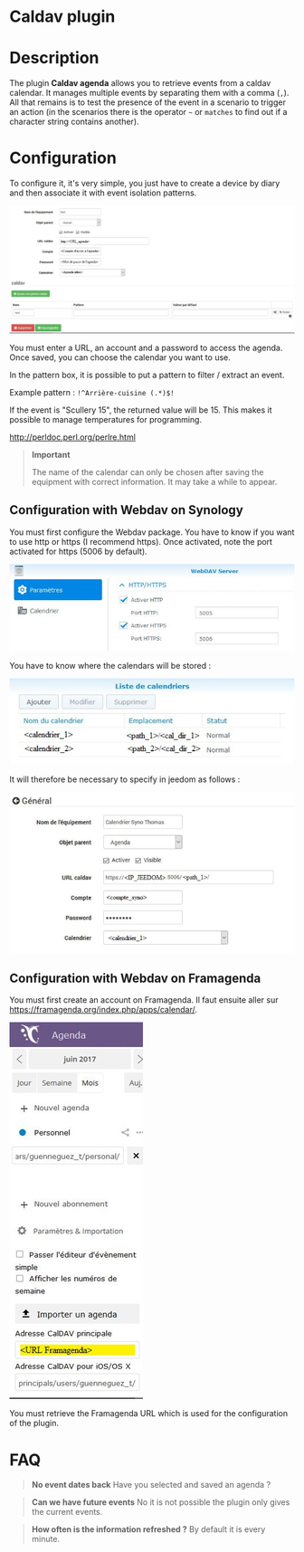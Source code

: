 # Caldav plugin

# Description

The plugin **Caldav agenda** allows you to retrieve events from a caldav calendar. It manages multiple events by separating them with a comma (``,``). All that remains is to test the presence of the event in a scenario to trigger an action (in the scenarios there is the operator ``~`` or ``matches`` to find out if a character string contains another).

# Configuration

To configure it, it's very simple, you just have to create a device by diary and then associate it with event isolation patterns.

![caldav config1](./images/caldav_config1.jpg)

You must enter a URL, an account and a password to access the agenda. Once saved, you can choose the calendar you want to use.

In the pattern box, it is possible to put a pattern to filter / extract an event.

Example pattern : ``!^Arrière-cuisine (.*)$!``

If the event is "Scullery 15", the returned value will be 15. This makes it possible to manage temperatures for programming.

http://perldoc.perl.org/perlre.html

>**Important**
>
>The name of the calendar can only be chosen after saving the equipment with correct information. It may take a while to appear.

## Configuration with Webdav on Synology

You must first configure the Webdav package. You have to know if you want to use http or https (I recommend https). Once activated, note the port activated for https (5006 by default).

![caldav synology1](./images/caldav_synology1.jpg)

You have to know where the calendars will be stored :

![caldav synology2](./images/caldav_synology2.jpg)

It will therefore be necessary to specify in jeedom as follows :

![caldav synology3](./images/caldav_synology3.jpg)

## Configuration with Webdav on Framagenda

You must first create an account on Framagenda. Il faut ensuite aller sur https://framagenda.org/index.php/apps/calendar/.

![caldav framagenda1](./images/caldav_framagenda1.jpg)

You must retrieve the Framagenda URL which is used for the configuration of the plugin.

# FAQ

>**No event dates back**
>Have you selected and saved an agenda ?

>**Can we have future events**
>No it is not possible the plugin only gives the current events.

>**How often is the information refreshed ?**
>By default it is every minute.
